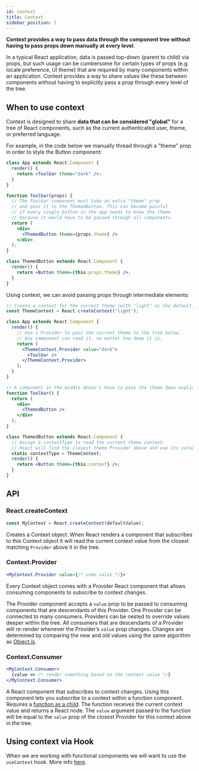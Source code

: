 ```yaml
---
id: context
title: Context
sidebar_position: 1
---
```


**Context provides a way to pass data through the component tree without having to pass props down manually at every level**.

In a typical React application, data is passed top-down (parent to child) via props, but such usage can be cumbersome for certain types of props (e.g. locale preference, UI theme) that are required by many components within an application. Context provides a way to share values like these between components without having to explicitly pass a prop through every level of the tree.

## When to use context

Context is designed to share **data that can be considered "global"** for a tree of React components, such as the current authenticated user, theme, or preferred language.

For example, in the code below we manually thread through a "theme" prop in order to style the Button component:

```jsx {8-11,14}
class App extends React.Component {
  render() {
    return <Toolbar theme="dark" />;
  }
}

function Toolbar(props) {
  // The Toolbar component must take an extra "theme" prop
  // and pass it to the ThemedButton. This can become painful
  // if every single button in the app needs to know the theme
  // because it would have to be passed through all components.
  return (
    <div>
      <ThemedButton theme={props.theme} />
    </div>
  );
}

class ThemedButton extends React.Component {
  render() {
    return <Button theme={this.props.theme} />;
  }
}
```

Using context, we can avoid passing props through intermediate elements:

```jsx {1,6-7,9,16,26-27,30}
// Create a context for the current theme (with "light" as the default).
const ThemeContext = React.createContext("light");

class App extends React.Component {
  render() {
    // Use a Provider to pass the current theme to the tree below.
    // Any component can read it, no matter how deep it is.
    return (
      <ThemeContext.Provider value="dark">
        <Toolbar />
      </ThemeContext.Provider>
    );
  }
}

// A component in the middle doesn't have to pass the theme down explicitly anymore.
function Toolbar() {
  return (
    <div>
      <ThemedButton />
    </div>
  );
}

class ThemedButton extends React.Component {
  // Assign a contextType to read the current theme context.
  // React will find the closest theme Provider above and use its value.
  static contextType = ThemeContext;
  render() {
    return <Button theme={this.context} />;
  }
}
```

## API

### React.createContext

```jsx
const MyContext = React.createContext(defaultValue);
```

Creates a Context object. When React renders a component that subscribes to this Context object it will read the current context value from the closest matching `Provider` above it in the tree.

### Context.Provider

```jsx
<MyContext.Provider value={/* some value */}>
```

Every Context object comes with a Provider React component that allows consuming components to subscribe to context changes.

The Provider component accepts a `value` prop to be passed to consuming components that are descendants of this Provider. One Provider can be connected to many consumers. Providers can be nested to override values deeper within the tree. All consumers that are descendants of a Provider will re-render whenever the Provider’s `value` prop changes. Changes are determined by comparing the new and old values using the same algorithm as [Object.is](https://developer.mozilla.org/en-US/docs/Web/JavaScript/Reference/Global_Objects/Object/is#Description).

### Context.Consumer

```jsx
<MyContext.Consumer>
  {value => /* render something based on the context value */}
</MyContext.Consumer>
```

A React component that subscribes to context changes. Using this component lets you subscribe to a context within a function component. Requires a [function as a child](https://reactjs.org/docs/render-props.html#using-props-other-than-render). The function receives the current context value and returns a React node. The `value` argument passed to the function will be equal to the `value` prop of the closest Provider for this context above in the tree.

## Using context via Hook

When we are working with functional components we will want to use the `useContext` hook. More info [here](../Hooks/useContext).
